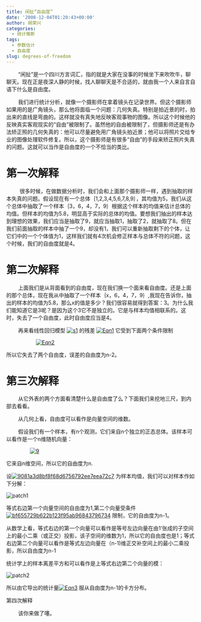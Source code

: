 ```yaml
---
title: 闲扯“自由度”
date: '2008-12-04T01:20:43+00:00'
author: 胡荣兴
categories:
  - 统计推断
tags:
  - 参数估计
  - 自由度
slug: degrees-of-freedom
---
```


        “闲扯”是一个四川方言词汇，指的就是大家在没事的时候坐下来吹吹牛，聊聊天。现在正是夜深人静的时候，找人聊聊天是不合适的，就由我一个人来自言自语下什么是自由度。

        我们进行统计分析，就像一个摄影师在拿着镜头在记录世界。但这个摄影师如果用的是广角镜头，那么他将面临一个问题：几何失真。特别是拍近景的时，拍出来的直线是弯曲的。这样就没有真失地反映客观事物的图像。所以这个时候他的反映真实客观现实的“自由”被限制了。虽然他的自由被限制了，但摄影师还是有办法矫正照的几何失真的：他可以尽量避免用广角镜头拍近景；他可以将照片交给专业的图像处理软件修复。所以，这个摄影师是有很多“自由”的手段来矫正照片失真的问题。这就可以当作是自由度的一个不恰当的类比。

<!--more-->

# 第一次解释

         很多时候，在做数据分析时，我们会和上面那个摄影师一样，遇到抽取的样本失真的问题。假设现在有一个总体｛1,2,3,4,5,6,7,8,9｝，其均值为5，我们从这个总体中抽取了一个样本｛3，6，4，7，9｝根据这个样本的均值来估计总体的均值。但样本的均值为5.8，明显高于实际的总体的均值。要想我们抽出的样本达到理想的效果，我们应当是抽取了9，就应当抽取1，抽取了2，就抽取了8。但在我们前面抽取的样本中抽了一个9，却没有1，我们可以重新抽取剩下的个体，让它们中的一个个体值为1，这样我们就有4次机会修正样本与总体不符的问题，这个时候，我们的自由度就是4。

# 第二次解释

        上面我们是从背面看到的自由度，现在我们换一个面来看自由度。还是上面的那个总体，现在我从中抽取了一个样本｛x，6，4，7，9｝,我现在告诉你，抽出的样本的均值为5.8，那么x的值是多少？我们很容易就得到答案：3。为什么我们能知道它是3呢？是因为这个3它不是独立的。它是与样本均值相联系的。这时，失去了一个自由度，此时自由度应当是4。

        再来看线性回归模型 [![s1](https://cos.name/wp-content/uploads/2008/12/s1-thumb.gif)](https://cos.name/wp-content/uploads/2008/12/s1.gif) 的残差 [![Eqn1](https://cos.name/wp-content/uploads/2008/12/eqn1-thumb.gif)](https://cos.name/wp-content/uploads/2008/12/eqn1.gif) 它受到下面两个条件限制

                    [![Eqn2](https://cos.name/wp-content/uploads/2008/12/eqn2-thumb.gif)](https://cos.name/wp-content/uploads/2008/12/eqn2.gif)

所以它失去了两个自由度，误差的自由度为n-2。

# 第三次解释

        从它外表的两个方面看清楚什么是自由度了么？下面我们来挖地三尺，到内部去看看。

        从几何上看，自由度可以看作是向量空间的维数。

        假设我们有一个样本，有n个观测，它们来自n个独立的正态总体。该样本可以看作是一个n维随机向量：

                [![9](https://cos.name/wp-content/uploads/2008/12/9c869628557ac869a3d291b461ec69b4-thumb.png)](https://cos.name/wp-content/uploads/2008/12/9c869628557ac869a3d291b461ec69b4.png)

它来自n维空间，所以它的自由度为n.

设[![9081a3d8bf8f68d6756792ee7eea72c7](https://cos.name/wp-content/uploads/2008/12/9081a3d8bf8f68d6756792ee7eea72c7-thumb.png)](https://cos.name/wp-content/uploads/2008/12/9081a3d8bf8f68d6756792ee7eea72c7.png) 为样本均值，我们可以对样本作如下分解：

![patch1](https://cos.name/wp-content/uploads/2009/05/patch1.jpg "patch1")

[](https://cos.name/wp-content/uploads/2008/12/4562e3efac54d4e6d1080028fd91ef88.png)

等式右边第一个向量空间的自由度为1,第二个向量受条件[![bf655729b622b123f95ab96843796734](https://cos.name/wp-content/uploads/2008/12/bf655729b622b123f95ab96843796734-thumb.png)](https://cos.name/wp-content/uploads/2008/12/bf655729b622b123f95ab96843796734.png) 限制，它的自由度为n-1。

从数学上看，等式右边的第一个向量可以看作是等号左边向量在由1‘张成的子空间上的最小二乘（或正交）投影，该子空间的维数为1，所以它的自由度也是1；等式右边第二个向量可以看作是等式左边向量在（n-1)维正交补空间上的最小二乘投影，所以自由度为n-1

统计学上的样本离差平方和可以看作是上等式右边第二个向量的模：

![patch2](https://cos.name/wp-content/uploads/2009/05/patch2.jpg "patch2")

[](https://cos.name/wp-content/uploads/2008/12/88bc2120af88d264bfd5634ecc2bc8a6.png)

所以由它导出的统计量[![Eqn3](https://cos.name/wp-content/uploads/2008/12/eqn3-thumb.gif)](https://cos.name/wp-content/uploads/2008/12/eqn3.gif) 服从自由度为n-1的卡方分布。

第四次解释

        该你来做了噻。
